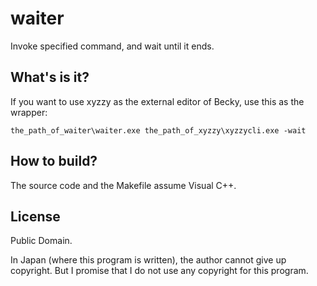 waiter
======

Invoke specified command, and wait until it ends.


What's is it?
-------------

If you want to use xyzzy as the external editor of Becky, use this as the wrapper:

```
the_path_of_waiter\waiter.exe the_path_of_xyzzy\xyzzycli.exe -wait
```


How to build?
-------------

The source code and the Makefile assume Visual C++.


License
-------

Public Domain.

In Japan (where this program is written), the author cannot give up copyright.
But I promise that I do not use any copyright for this program.
